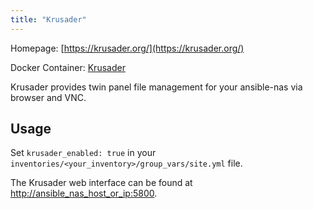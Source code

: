 ```yaml
---
title: "Krusader"
---
```


Homepage: [https://krusader.org/](https://krusader.org/)

Docker Container: [Krusader](https://hub.docker.com/r/djaydev/krusader)

Krusader provides twin panel file management for your ansible-nas via browser and VNC.

## Usage

Set `krusader_enabled: true` in your `inventories/<your_inventory>/group_vars/site.yml` file.

The Krusader web interface can be found at [http://ansible_nas_host_or_ip:5800](http://ansible_nas_host_or_ip:5800).
